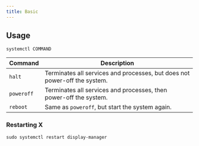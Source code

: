 ```yaml
---
title: Basic
---
```


## Usage

```shell
systemctl COMMAND
```

| Command | Description |
| --- | --- |
| `halt` | Terminates all services and processes, but does not power-off the system. |
| `poweroff` | Terminates all services and processes, then power-off the system. |
| `reboot` | Same as `poweroff`, but start the system again. |

### Restarting X

```shell
sudo systemctl restart display-manager
```
